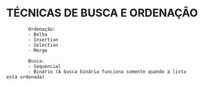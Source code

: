 # TÉCNICAS DE BUSCA E ORDENAÇÃO
            Ordenação:
            - Bolha
            - Insertion
            - Selection
            - Merge

            Busca:
            - Sequencial
            - Binário (A busca binária funciona somente quando a lista está ordenada)
  


